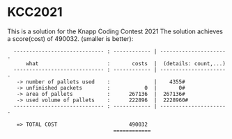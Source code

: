 # KCC2021
This is a solution for the Knapp Coding Contest 2021
The solution achieves a score(cost) of 490032. (smaller is better):
```
  ----------------------------- : ------------ | ----------------------
      what                      :       costs  |  (details: count,...)
  ----------------------------- : ------------ | ----------------------
   -> number of pallets used    :              |    4355#
   -> unfinished packets        :           0  |       0#
   -> area of pallets           :      267136  |  267136#
   -> used volume of pallets    :      222896  |  2228960#  
  ----------------------------- : ------------ | ----------------------

   => TOTAL COST                       490032
                                  ============
```
